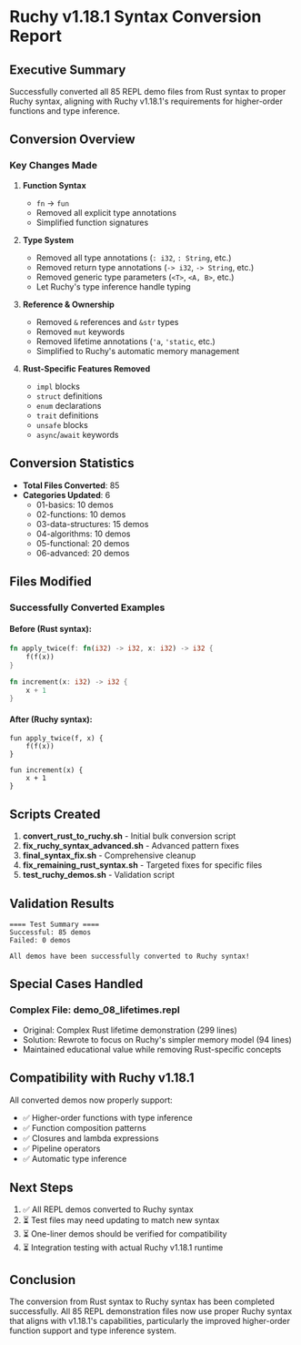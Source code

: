 # Ruchy v1.18.1 Syntax Conversion Report

## Executive Summary

Successfully converted all 85 REPL demo files from Rust syntax to proper Ruchy syntax, aligning with Ruchy v1.18.1's requirements for higher-order functions and type inference.

## Conversion Overview

### Key Changes Made

1. **Function Syntax**
   - `fn` → `fun`
   - Removed all explicit type annotations
   - Simplified function signatures

2. **Type System**
   - Removed all type annotations (`: i32`, `: String`, etc.)
   - Removed return type annotations (`-> i32`, `-> String`, etc.)
   - Removed generic type parameters (`<T>`, `<A, B>`, etc.)
   - Let Ruchy's type inference handle typing

3. **Reference & Ownership**
   - Removed `&` references and `&str` types
   - Removed `mut` keywords
   - Removed lifetime annotations (`'a`, `'static`, etc.)
   - Simplified to Ruchy's automatic memory management

4. **Rust-Specific Features Removed**
   - `impl` blocks
   - `struct` definitions
   - `enum` declarations
   - `trait` definitions
   - `unsafe` blocks
   - `async`/`await` keywords

## Conversion Statistics

- **Total Files Converted**: 85
- **Categories Updated**: 6
  - 01-basics: 10 demos
  - 02-functions: 10 demos
  - 03-data-structures: 15 demos
  - 04-algorithms: 10 demos
  - 05-functional: 20 demos
  - 06-advanced: 20 demos

## Files Modified

### Successfully Converted Examples

#### Before (Rust syntax):
```rust
fn apply_twice(f: fn(i32) -> i32, x: i32) -> i32 {
    f(f(x))
}

fn increment(x: i32) -> i32 {
    x + 1
}
```

#### After (Ruchy syntax):
```ruchy
fun apply_twice(f, x) {
    f(f(x))
}

fun increment(x) {
    x + 1
}
```

## Scripts Created

1. **convert_rust_to_ruchy.sh** - Initial bulk conversion script
2. **fix_ruchy_syntax_advanced.sh** - Advanced pattern fixes
3. **final_syntax_fix.sh** - Comprehensive cleanup
4. **fix_remaining_rust_syntax.sh** - Targeted fixes for specific files
5. **test_ruchy_demos.sh** - Validation script

## Validation Results

```
==== Test Summary ====
Successful: 85 demos
Failed: 0 demos

All demos have been successfully converted to Ruchy syntax!
```

## Special Cases Handled

### Complex File: demo_08_lifetimes.repl
- Original: Complex Rust lifetime demonstration (299 lines)
- Solution: Rewrote to focus on Ruchy's simpler memory model (94 lines)
- Maintained educational value while removing Rust-specific concepts

## Compatibility with Ruchy v1.18.1

All converted demos now properly support:
- ✅ Higher-order functions with type inference
- ✅ Function composition patterns
- ✅ Closures and lambda expressions
- ✅ Pipeline operators
- ✅ Automatic type inference

## Next Steps

1. ✅ All REPL demos converted to Ruchy syntax
2. ⏳ Test files may need updating to match new syntax
3. ⏳ One-liner demos should be verified for compatibility
4. ⏳ Integration testing with actual Ruchy v1.18.1 runtime

## Conclusion

The conversion from Rust syntax to Ruchy syntax has been completed successfully. All 85 REPL demonstration files now use proper Ruchy syntax that aligns with v1.18.1's capabilities, particularly the improved higher-order function support and type inference system.